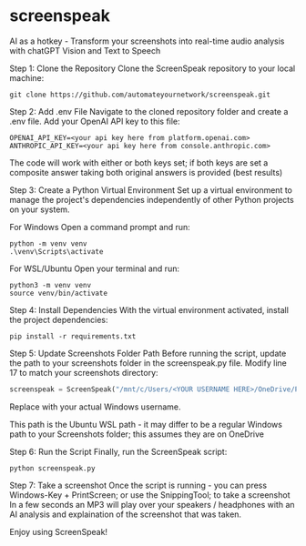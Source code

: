 # screenspeak
AI as a hotkey - Transform your screenshots into real-time audio analysis with chatGPT Vision and Text to Speech

Step 1: Clone the Repository
Clone the ScreenSpeak repository to your local machine:

```console
git clone https://github.com/automateyournetwork/screenspeak.git
```

Step 2: Add .env File
Navigate to the cloned repository folder and create a .env file. Add your OpenAI API key to this file:

```console
OPENAI_API_KEY=<your api key here from platform.openai.com>
ANTHROPIC_API_KEY=<your api key here from console.anthropic.com>
```

The code will work with either or both keys set; if both keys are set a composite answer taking both original answers is provided (best results)

Step 3: Create a Python Virtual Environment
Set up a virtual environment to manage the project's dependencies independently of other Python projects on your system.

For Windows
Open a command prompt and run:

```console
python -m venv venv
.\venv\Scripts\activate
```

For WSL/Ubuntu
Open your terminal and run:

```console
python3 -m venv venv
source venv/bin/activate
```

Step 4: Install Dependencies
With the virtual environment activated, install the project dependencies:

```console
pip install -r requirements.txt
```

Step 5: Update Screenshots Folder Path
Before running the script, update the path to your screenshots folder in the screenspeak.py file. Modify line 17 to match your screenshots directory:

```python
screenspeak = ScreenSpeak("/mnt/c/Users/<YOUR USERNAME HERE>/OneDrive/Pictures/Screenshots")
```

Replace <YOUR USERNAME HERE> with your actual Windows username.

This path is the Ubuntu WSL path - it may differ to be a regular Windows path to your Screenshots folder; this assumes they are on OneDrive

Step 6: Run the Script
Finally, run the ScreenSpeak script:

```console
python screenspeak.py
```

Step 7: Take a screenshot 
Once the script is running - you can press Windows-Key + PrintScreen; or use the SnippingTool; to take a screenshot 
In a few seconds an MP3 will play over your speakers / headphones with an AI analysis and explaination of the screenshot that was taken. 

Enjoy using ScreenSpeak!
